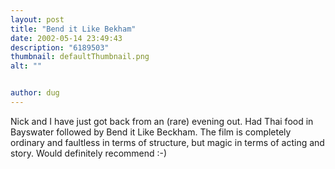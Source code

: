 ```yaml
---
layout: post
title: "Bend it Like Bekham"
date: 2002-05-14 23:49:43
description: "6189503"
thumbnail: defaultThumbnail.png
alt: ""


author: dug
---
```


<p>Nick and I have just got back from an (rare) evening out. Had Thai food in Bayswater followed by Bend it Like Beckham. The film is completely ordinary and faultless in terms of structure, but magic in terms of acting and story. Would definitely recommend :-)</p>
